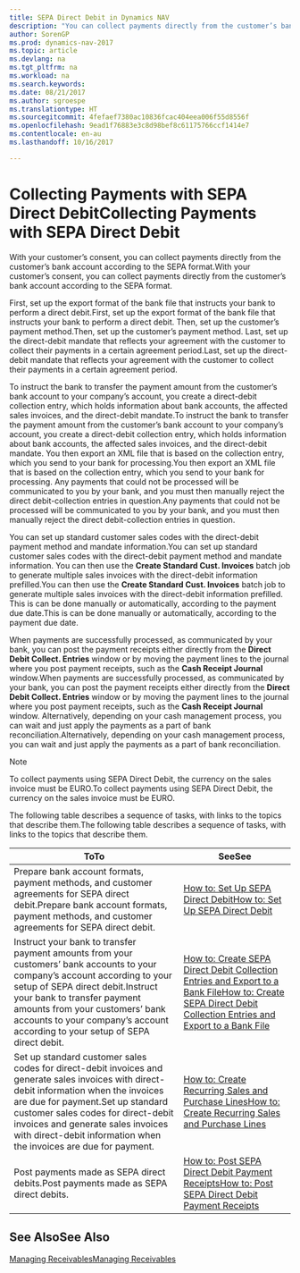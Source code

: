 ```yaml
---
title: SEPA Direct Debit in Dynamics NAV
description: "You can collect payments directly from the customer’s bank account according to the SEPA format."
author: SorenGP
ms.prod: dynamics-nav-2017
ms.topic: article
ms.devlang: na
ms.tgt_pltfrm: na
ms.workload: na
ms.search.keywords: 
ms.date: 08/21/2017
ms.author: sgroespe
ms.translationtype: HT
ms.sourcegitcommit: 4fefaef7380ac10836fcac404eea006f55d8556f
ms.openlocfilehash: 9ead1f76883e3c8d98bef8c61175766ccf1414e7
ms.contentlocale: en-au
ms.lasthandoff: 10/16/2017

---
```

# <a name="collecting-payments-with-sepa-direct-debit"></a><span data-ttu-id="2b16a-103">Collecting Payments with SEPA Direct Debit</span><span class="sxs-lookup"><span data-stu-id="2b16a-103">Collecting Payments with SEPA Direct Debit</span></span>
<span data-ttu-id="2b16a-104">With your customer’s consent, you can collect payments directly from the customer’s bank account according to the SEPA format.</span><span class="sxs-lookup"><span data-stu-id="2b16a-104">With your customer’s consent, you can collect payments directly from the customer’s bank account according to the SEPA format.</span></span>  

 <span data-ttu-id="2b16a-105">First, set up the export format of the bank file that instructs your bank to perform a direct debit.</span><span class="sxs-lookup"><span data-stu-id="2b16a-105">First, set up the export format of the bank file that instructs your bank to perform a direct debit.</span></span> <span data-ttu-id="2b16a-106">Then, set up the customer’s payment method.</span><span class="sxs-lookup"><span data-stu-id="2b16a-106">Then, set up the customer’s payment method.</span></span> <span data-ttu-id="2b16a-107">Last, set up the direct-debit mandate that reflects your agreement with the customer to collect their payments in a certain agreement period.</span><span class="sxs-lookup"><span data-stu-id="2b16a-107">Last, set up the direct-debit mandate that reflects your agreement with the customer to collect their payments in a certain agreement period.</span></span>  

 <span data-ttu-id="2b16a-108">To instruct the bank to transfer the payment amount from the customer’s bank account to your company’s account, you create a direct-debit collection entry, which holds information about bank accounts, the affected sales invoices, and the direct-debit mandate.</span><span class="sxs-lookup"><span data-stu-id="2b16a-108">To instruct the bank to transfer the payment amount from the customer’s bank account to your company’s account, you create a direct-debit collection entry, which holds information about bank accounts, the affected sales invoices, and the direct-debit mandate.</span></span> <span data-ttu-id="2b16a-109">You then export an XML file that is based on the collection entry, which you send to your bank for processing.</span><span class="sxs-lookup"><span data-stu-id="2b16a-109">You then export an XML file that is based on the collection entry, which you send to your bank for processing.</span></span> <span data-ttu-id="2b16a-110">Any payments that could not be processed will be communicated to you by your bank, and you must then manually reject the direct debit-collection entries in question.</span><span class="sxs-lookup"><span data-stu-id="2b16a-110">Any payments that could not be processed will be communicated to you by your bank, and you must then manually reject the direct debit-collection entries in question.</span></span>  

 <span data-ttu-id="2b16a-111">You can set up standard customer sales codes with the direct-debit payment method and mandate information.</span><span class="sxs-lookup"><span data-stu-id="2b16a-111">You can set up standard customer sales codes with the direct-debit payment method and mandate information.</span></span> <span data-ttu-id="2b16a-112">You can then use the **Create Standard Cust. Invoices** batch job to generate multiple sales invoices with the direct-debit information prefilled.</span><span class="sxs-lookup"><span data-stu-id="2b16a-112">You can then use the **Create Standard Cust. Invoices** batch job to generate multiple sales invoices with the direct-debit information prefilled.</span></span> <span data-ttu-id="2b16a-113">This is can be done manually or automatically, according to the payment due date.</span><span class="sxs-lookup"><span data-stu-id="2b16a-113">This is can be done manually or automatically, according to the payment due date.</span></span>  

 <span data-ttu-id="2b16a-114">When payments are successfully processed, as communicated by your bank, you can post the payment receipts either directly from the **Direct Debit Collect. Entries** window or by moving the payment lines to the journal where you post payment receipts, such as the **Cash Receipt Journal** window.</span><span class="sxs-lookup"><span data-stu-id="2b16a-114">When payments are successfully processed, as communicated by your bank, you can post the payment receipts either directly from the **Direct Debit Collect. Entries** window or by moving the payment lines to the journal where you post payment receipts, such as the **Cash Receipt Journal** window.</span></span> <span data-ttu-id="2b16a-115">Alternatively, depending on your cash management process, you can wait and just apply the payments as a part of bank reconciliation.</span><span class="sxs-lookup"><span data-stu-id="2b16a-115">Alternatively, depending on your cash management process, you can wait and just apply the payments as a part of bank reconciliation.</span></span>  

> [!NOTE]  
>  <span data-ttu-id="2b16a-116">To collect payments using SEPA Direct Debit, the currency on the sales invoice must be EURO.</span><span class="sxs-lookup"><span data-stu-id="2b16a-116">To collect payments using SEPA Direct Debit, the currency on the sales invoice must be EURO.</span></span>  

 <span data-ttu-id="2b16a-117">The following table describes a sequence of tasks, with links to the topics that describe them.</span><span class="sxs-lookup"><span data-stu-id="2b16a-117">The following table describes a sequence of tasks, with links to the topics that describe them.</span></span>   

|<span data-ttu-id="2b16a-118">**To**</span><span class="sxs-lookup"><span data-stu-id="2b16a-118">**To**</span></span>|<span data-ttu-id="2b16a-119">**See**</span><span class="sxs-lookup"><span data-stu-id="2b16a-119">**See**</span></span>|  
|------------|-------------|  
|<span data-ttu-id="2b16a-120">Prepare bank account formats, payment methods, and customer agreements for SEPA direct debit.</span><span class="sxs-lookup"><span data-stu-id="2b16a-120">Prepare bank account formats, payment methods, and customer agreements for SEPA direct debit.</span></span>|[<span data-ttu-id="2b16a-121">How to: Set Up SEPA Direct Debit</span><span class="sxs-lookup"><span data-stu-id="2b16a-121">How to: Set Up SEPA Direct Debit</span></span>](finance-how-to-set-up-sepa-direct-debit.md)|  
|<span data-ttu-id="2b16a-122">Instruct your bank to transfer payment amounts from your customers’ bank accounts to your company’s account according to your setup of SEPA direct debit.</span><span class="sxs-lookup"><span data-stu-id="2b16a-122">Instruct your bank to transfer payment amounts from your customers’ bank accounts to your company’s account according to your setup of SEPA direct debit.</span></span>|[<span data-ttu-id="2b16a-123">How to: Create SEPA Direct Debit Collection Entries and Export to a Bank File</span><span class="sxs-lookup"><span data-stu-id="2b16a-123">How to: Create SEPA Direct Debit Collection Entries and Export to a Bank File</span></span>](finance-how-create-sepa-direct-debit-collection-entries-export-bank-file.md)|  
|<span data-ttu-id="2b16a-124">Set up standard customer sales codes for direct-debit invoices and generate sales invoices with direct-debit information when the invoices are due for payment.</span><span class="sxs-lookup"><span data-stu-id="2b16a-124">Set up standard customer sales codes for direct-debit invoices and generate sales invoices with direct-debit information when the invoices are due for payment.</span></span>|[<span data-ttu-id="2b16a-125">How to: Create Recurring Sales and Purchase Lines</span><span class="sxs-lookup"><span data-stu-id="2b16a-125">How to: Create Recurring Sales and Purchase Lines</span></span>](sales-how-work-standard-lines.md)|  
|<span data-ttu-id="2b16a-126">Post payments made as SEPA direct debits.</span><span class="sxs-lookup"><span data-stu-id="2b16a-126">Post payments made as SEPA direct debits.</span></span>|[<span data-ttu-id="2b16a-127">How to: Post SEPA Direct Debit Payment Receipts</span><span class="sxs-lookup"><span data-stu-id="2b16a-127">How to: Post SEPA Direct Debit Payment Receipts</span></span>](finance-how-to-post-sepa-direct-debit-payment-receipts.md)|  

## <a name="see-also"></a><span data-ttu-id="2b16a-128">See Also</span><span class="sxs-lookup"><span data-stu-id="2b16a-128">See Also</span></span>  
[<span data-ttu-id="2b16a-129">Managing Receivables</span><span class="sxs-lookup"><span data-stu-id="2b16a-129">Managing Receivables</span></span>](receivables-manage-receivables.md)


